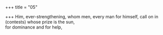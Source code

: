 +++
title = "05"

+++
Him, ever-strengthening, whom men, every man for himself, call on in  (contests) whose prize is the sun,  
for dominance and for help,  
